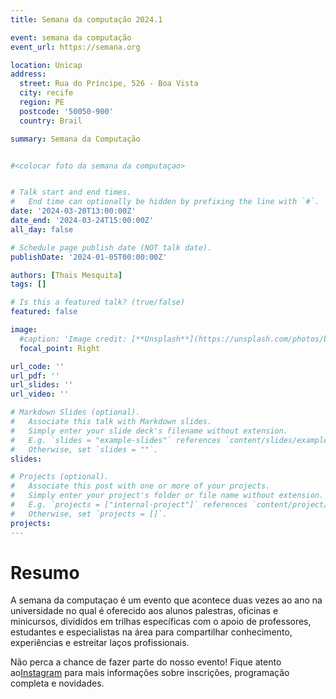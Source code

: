 ```yaml
---
title: Semana da computação 2024.1

event: semana da computação
event_url: https://semana.org

location: Unicap
address:
  street: Rua do Príncipe, 526 - Boa Vista 
  city: recife
  region: PE
  postcode: '50050-900'
  country: Brail

summary: Semana da Computação


#<colocar foto da semana da computaçao>


# Talk start and end times.
#   End time can optionally be hidden by prefixing the line with `#`.
date: '2024-03-20T13:00:00Z'
date_end: '2024-03-24T15:00:00Z'
all_day: false

# Schedule page publish date (NOT talk date).
publishDate: '2024-01-05T00:00:00Z'

authors: [Thais Mesquita]
tags: []

# Is this a featured talk? (true/false)
featured: false

image:
  #caption: 'Image credit: [**Unsplash**](https://unsplash.com/photos/bzdhc5b3Bxs)'
  focal_point: Right

url_code: ''
url_pdf: ''
url_slides: ''
url_video: ''

# Markdown Slides (optional).
#   Associate this talk with Markdown slides.
#   Simply enter your slide deck's filename without extension.
#   E.g. `slides = "example-slides"` references `content/slides/example-slides.md`.
#   Otherwise, set `slides = ""`.
slides:

# Projects (optional).
#   Associate this post with one or more of your projects.
#   Simply enter your project's folder or file name without extension.
#   E.g. `projects = ["internal-project"]` references `content/project/deep-learning/index.md`.
#   Otherwise, set `projects = []`.
projects:
---
```


 # Resumo

 A semana da computaçao é um evento que acontece duas vezes ao ano na universidade no qual é oferecido aos alunos palestras, oficinas e minicursos, divididos em trilhas específicas com o apoio de professores, estudantes e especialistas na área para compartilhar conhecimento, experiências e estreitar laços profissionais.

 Não perca a chance de fazer parte do nosso evento! Fique atento ao[Instagram](https://www.instagram.com/c3.unicap/) para mais informações sobre inscrições, programação completa e novidades.
